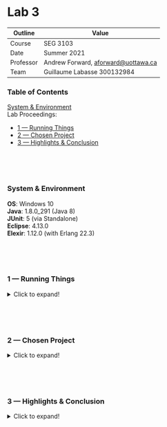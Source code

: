 # Lab 3

| Outline | Value |
| --- | --- |
| Course | SEG 3103 |
| Date | Summer 2021 |
| Professor | Andrew Forward, aforward@uottawa.ca |
| Team | Guillaume Labasse 300132984 |

### Table of Contents  
[System & Environment](#system--environment)  
Lab Proceedings:
* [1 — Running Things](#1--running-things)  
* [2 — Chosen Project](#2--chosen-project)
* [3 — Highlights & Conclusion](#3--highlights--conclusion)  

<br><br><br>

### System & Environment

**OS**: Windows 10<br>
**Java**: 1.8.0_291 (Java 8)<br>
**JUnit**: 5 (via Standalone)<br>
**Eclipse**: 4.13.0<br>
**Elexir**: 1.12.0 (with Erlang 22.3)

<br><br><br>

### 1 — Running Things

<details>
<summary>Click to expand!</summary>

<br>Let's first compile and run the tests for the provided programs.<br>
For `fizzbuzz`:

``` bash
$ mix compile
$ mix test
```

![Compile test, fizzbuzz](assets/fizzbuzz_run.png)

For `tic`:

``` bash
$ mix compile
$ mix test
```

![Compile test, tic](assets/tic_run.png)

All tests ran successfully. 
</details>

<br><br><br>
### 2 — Chosen Project

<details>
<summary>Click to expand!</summary>

<br>I had trouble deciding which problem to do. I thought FizzBuzz was too simple to take an hour, and wasn't sure exactly what the requirements were for TicTacToe, so I came up with my own program idea. This allows me to set clear goals to work towards, and add additional goals if necessary. I hope this is okay!

The idea is to make a custom calculator which uses strange alternative arithmetic rules. These rules are not consistent throughout, we just want to meet our specifications. The specification are as follows:
	
- **Calculating the opposite of a number**: the opposite of a number in our system is its reverse in decimal notation, times -1 (e.g. 51 = -15, 307 = -703, -54 = 45).
	
- **Calculating the sum of two numbers**: the sum of two numbers is the (regular) sum of all primes between the two numbers, inclusively (e.g. 10+16 = 24 since 11 and 13 are between).
	
- **Calculating the max between two numbers**: the max between two numbers is the number which has the most divisors (e.g. max(30, 32) = 30)
	
- **Calculating the product of two positive numbers**: the product of two numbers is the square root their concatenation (e.g. 2✕5 = 5, 5✕2 = 7.2111...)
	
I'll take things step by step using the TDD method, and hopefully these requirements will be enough to do a full hour of work.<br>If not, this section will be edited to add some more goals.
</details>

<br><br><br>
### 3 — Highlights & Conclusion

<details>
<summary>Click to expand!</summary>

<br>Well! I underestimated my time by quite a lot. In the end, I was able to complete the `opposite()` method to satisfaction and most of the `sum()` method; however the final desire (summing ANY two numbers) will not pass due to two remaining issues: not correctly handling negative numbers, and requiring `RHS > LHS` for the method to work (which is not part of the specifications). The former would have been fixed by changing the `if(i==1) continue;` prime-checking corner case into `if(i<1) continue;` the latter by checking which number is greater at the beginning and using that as the `for` loop's upper bound. Of course, I knew this from the get go, but the TDD approach required me to proceed more cautiously. Overall, I believe this (very exaggerated) approach is quite inefficient; the code I wrote in an hour with TDD would have taken me at most 15 minutes to produce normally. 
	
I wasn't sure how commits were to be grouped (chronologically or by type, so I did both):

#### Chronologically
![Commit timeline](assets/timeline.png)

#### By type

| Desire / Failing Test | Passing Test | Refactors |
| --- | --- | --- |
| [4403b6f](https://github.com/Guy-L/seg3103_playground/commit/4403b6f62d7dba7a27e22c24954cb84e9faa888c#diff-98a7664850e11b789c8412406510f24ca0256b27d1e7f8e57df872e298df35da)<br>[a5db04e](https://github.com/Guy-L/seg3103_playground/commit/a5db04ee4d459aaf033db07a12036d09f5c23933#diff-98a7664850e11b789c8412406510f24ca0256b27d1e7f8e57df872e298df35da)<br>[046fd8e](https://github.com/Guy-L/seg3103_playground/commit/046fd8ede5d31906e6ba0c3a28ea3abc49cb9845#diff-98a7664850e11b789c8412406510f24ca0256b27d1e7f8e57df872e298df35da)<br>[8ab0ba2](https://github.com/Guy-L/seg3103_playground/commit/8ab0ba29e4d6e8216b26714c7acf4c0334c85bfe#diff-98a7664850e11b789c8412406510f24ca0256b27d1e7f8e57df872e298df35da)<br>[efe18dd](https://github.com/Guy-L/seg3103_playground/commit/efe18dd202a88a688119eae5143ee84946173c9e#diff-98a7664850e11b789c8412406510f24ca0256b27d1e7f8e57df872e298df35da)<br>[b6735bb](https://github.com/Guy-L/seg3103_playground/commit/b6735bb1a4a846262749d730fab3fa1125f2085b#diff-98a7664850e11b789c8412406510f24ca0256b27d1e7f8e57df872e298df35da)<br>[dde65aa](https://github.com/Guy-L/seg3103_playground/commit/dde65aa0deb07dd9b1b9cdff0149261875e9e299#diff-98a7664850e11b789c8412406510f24ca0256b27d1e7f8e57df872e298df35da)<br>[4aaef96](https://github.com/Guy-L/seg3103_playground/commit/4aaef96edf02968ebf139c573aba3b7e7598ba35#diff-98a7664850e11b789c8412406510f24ca0256b27d1e7f8e57df872e298df35da)<br>[63b2168](https://github.com/Guy-L/seg3103_playground/commit/63b2168a45e268163f566fc15616442548415899#diff-98a7664850e11b789c8412406510f24ca0256b27d1e7f8e57df872e298df35da)<br>[793b7be](https://github.com/Guy-L/seg3103_playground/commit/793b7be79bce711347cf6702d623bed6e4ced381#diff-98a7664850e11b789c8412406510f24ca0256b27d1e7f8e57df872e298df35da)<br>[5d0eedd](https://github.com/Guy-L/seg3103_playground/commit/5d0eedd755e057e2b7e1bc62fa8f292aa3aeb358#diff-98a7664850e11b789c8412406510f24ca0256b27d1e7f8e57df872e298df35da) | [b6010c6](https://github.com/Guy-L/seg3103_playground/commit/b6010c6b7c5689680e7724736a3299952cd1c7e2#diff-98a7664850e11b789c8412406510f24ca0256b27d1e7f8e57df872e298df35da)<br>[a606f5a](https://github.com/Guy-L/seg3103_playground/commit/a606f5a0b63f8a7b00d335da503e9dd574b7cbb4#diff-98a7664850e11b789c8412406510f24ca0256b27d1e7f8e57df872e298df35da)<br>[74506f5](https://github.com/Guy-L/seg3103_playground/commit/74506f5a389ed0a231037dd71c43716f0bd7ebad#diff-98a7664850e11b789c8412406510f24ca0256b27d1e7f8e57df872e298df35da)<br>[a3d8d5a](https://github.com/Guy-L/seg3103_playground/commit/a3d8d5a837c61b3dcaf350a978047f62df3dce10#diff-98a7664850e11b789c8412406510f24ca0256b27d1e7f8e57df872e298df35da)<br>[6616630](https://github.com/Guy-L/seg3103_playground/commit/6616630b5e306dd8dcc730e70fa09575ad3fea12#diff-98a7664850e11b789c8412406510f24ca0256b27d1e7f8e57df872e298df35da)<br>[291e726](https://github.com/Guy-L/seg3103_playground/commit/291e7264de420bed5db61fab2d070156d9f34101#diff-98a7664850e11b789c8412406510f24ca0256b27d1e7f8e57df872e298df35da)<br>[d8ed8d7](https://github.com/Guy-L/seg3103_playground/commit/d8ed8d7305647d026ce7bd316e6801b6c84eacaa#diff-98a7664850e11b789c8412406510f24ca0256b27d1e7f8e57df872e298df35da)<br>[09ae886](https://github.com/Guy-L/seg3103_playground/commit/09ae8864945067a945c9ecb37edab9b63cfbe360#diff-98a7664850e11b789c8412406510f24ca0256b27d1e7f8e57df872e298df35da)<br>[fedf15e](https://github.com/Guy-L/seg3103_playground/commit/fedf15eae35cb4157dc5399d6ff74e7274d482a7#diff-98a7664850e11b789c8412406510f24ca0256b27d1e7f8e57df872e298df35da)<br>[7a160f9](https://github.com/Guy-L/seg3103_playground/commit/7a160f92282a5ded0b6f4a2d23ed7fe93b9660f1#diff-98a7664850e11b789c8412406510f24ca0256b27d1e7f8e57df872e298df35da) | [f501917](https://github.com/Guy-L/seg3103_playground/commit/f501917d3b720c24bb6c01ecb64f9099812feea6#diff-98a7664850e11b789c8412406510f24ca0256b27d1e7f8e57df872e298df35da)<br>[d7e64bc](https://github.com/Guy-L/seg3103_playground/commit/d7e64bc0a2ebcbef5f2330334b6fe0ad5f27d7b1#diff-98a7664850e11b789c8412406510f24ca0256b27d1e7f8e57df872e298df35da)<br>[dbfae88](https://github.com/Guy-L/seg3103_playground/commit/dbfae88eb5d553851ff8b14e7a294c0bef220781#diff-98a7664850e11b789c8412406510f24ca0256b27d1e7f8e57df872e298df35da)<br>[ffdb1a6](https://github.com/Guy-L/seg3103_playground/commit/ffdb1a6ee74f884f60feb90bbe17138ffa998f5b#diff-98a7664850e11b789c8412406510f24ca0256b27d1e7f8e57df872e298df35da) |

Have a great day!

**N.B.**: I started the timer with commit #4403b6f, despite saying I did in commit #b6010c6 (the one immediately after). I'd simply forgotten to add that to the first commit message, hopefully that's not an issue (the total time spent is still exactly an hour regardless). 
	
</details>
